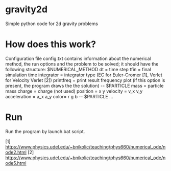 # gravity2d
Simple python code for 2d gravity problems

# How does this work?
Configuration file config.txt contains information about the numerical method, the run options and the problem to be solved; it should have the following structure:
$NUMERICAL_METHOD
dt = time step
tfin = final simulation time
integrator = integrator type (EC for Euler-Cromer [1], Verlet for Velocity Verlet [2])
printfreq = print result frequency
plot (if this option is present, the program draws the the solution)
\--
$PARTICLE
mass = particle mass
charge = charge (not used)
position = x y
velocity = v_x v_y
acceleration = a_x a_y
color= r g b
\--
$PARTICLE 
...

# Run
Run the program by launch.bat script.

[1] https://www.physics.udel.edu/~bnikolic/teaching/phys660/numerical_ode/node2.html
[2] https://www.physics.udel.edu/~bnikolic/teaching/phys660/numerical_ode/node5.html
